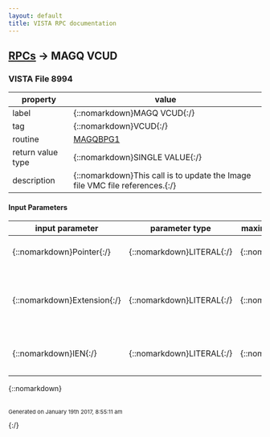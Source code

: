 ```yaml
---
layout: default
title: VISTA RPC documentation
---
```




## [RPCs](TableOfContent.md) &#8594; MAGQ VCUD 



### VISTA File 8994 


 property | value 
--- | --- 
 label | {::nomarkdown}MAGQ VCUD{:/}
 tag | {::nomarkdown}VCUD{:/}
 routine | [MAGQBPG1](http://code.osehra.org/dox/Routine_MAGQBPG1_source.html)
 return value type | {::nomarkdown}SINGLE VALUE{:/}
 description | {::nomarkdown}This call is to update the Image file VMC file references.{:/}

#### Input Parameters

| input parameter | parameter type | maximum data length | required | description | 
| --- | --- | --- | --- | --- | 
| {::nomarkdown}Pointer{:/} | {::nomarkdown}LITERAL{:/} | {::nomarkdown}256{:/} | {::nomarkdown}true{:/} | {::nomarkdown}This is the network location file IEN.{:/} | 
| {::nomarkdown}Extension{:/} | {::nomarkdown}LITERAL{:/} | {::nomarkdown}3{:/} | {::nomarkdown}true{:/} | {::nomarkdown}This is the image file extension of the file whose network reference is inneed of updating.{:/} | 
| {::nomarkdown}IEN{:/} | {::nomarkdown}LITERAL{:/} | {::nomarkdown}256{:/} | {::nomarkdown}true{:/} | {::nomarkdown}This is the IMAGE file (#2005) internal entry number.{:/} | 

{::nomarkdown} <br/><br/><p style="font-size: 11px">Generated on January 19th 2017, 8:55:11 am</p>{:/}